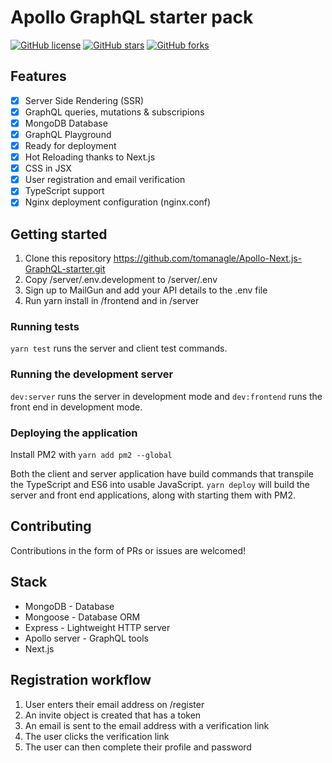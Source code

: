 # Apollo GraphQL starter pack

[![GitHub license](https://img.shields.io/github/license/tomanagle/Apollo-Next.js-GraphQL-starter.svg)](https://github.com/tomanagle/Apollo-Next.js-GraphQL-starter/blob/master/LICENSE)
[![GitHub stars](https://img.shields.io/github/stars/tomanagle/Apollo-Next.js-GraphQL-starter.svg)](https://github.com/tomanagle/Apollo-Next.js-GraphQL-starter/stargazers)
[![GitHub forks](https://img.shields.io/github/forks/tomanagle/Apollo-Next.js-GraphQL-starter.svg)](https://github.com/tomanagle/Apollo-Next.js-GraphQL-starter/network)

## Features

- [x] Server Side Rendering (SSR)
- [x] GraphQL queries, mutations & subscripions
- [x] MongoDB Database
- [x] GraphQL Playground
- [x] Ready for deployment
- [x] Hot Reloading thanks to Next.js
- [x] CSS in JSX
- [x] User registration and email verification
- [x] TypeScript support
- [x] Nginx deployment configuration (nginx.conf)

## Getting started

1. Clone this repository https://github.com/tomanagle/Apollo-Next.js-GraphQL-starter.git
2. Copy /server/.env.development to /server/.env
3. Sign up to MailGun and add your API details to the .env file
4. Run yarn install in /frontend and in /server

### Running tests

`yarn test` runs the server and client test commands.

### Running the development server

`dev:server` runs the server in development mode and `dev:frontend` runs the front end in development mode.

### Deploying the application

Install PM2 with ``yarn add pm2 --global``

Both the client and server application have build commands that transpile the TypeScript and ES6 into usable JavaScript. `yarn deploy` will build the server and front end applications, along with starting them with PM2.

## Contributing

Contributions in the form of PRs or issues are welcomed!

## Stack

- MongoDB - Database
- Mongoose - Database ORM
- Express - Lightweight HTTP server
- Apollo server - GraphQL tools
- Next.js

## Registration workflow

1. User enters their email address on /register
2. An invite object is created that has a token
3. An email is sent to the email address with a verification link
4. The user clicks the verification link
5. The user can then complete their profile and password
